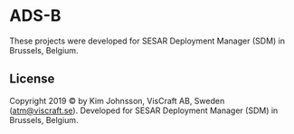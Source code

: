 # ADS-B

These projects were developed for SESAR Deployment Manager (SDM) in Brussels, Belgium.

## License

Copyright 2019 © by Kim Johnsson, VisCraft AB, Sweden (atm@viscraft.se). Developed for SESAR Deployment Manager (SDM) in Brussels, Belgium.
